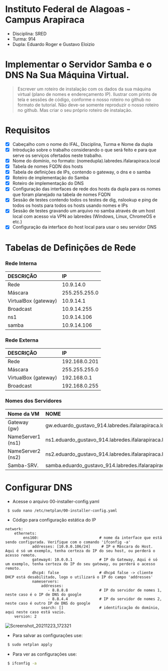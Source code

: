 # Instituto Federal de Alagoas - Campus Arapiraca
- Disciplina: SRED
- Turma: 914
- Dupla: Eduardo Roger e Gustavo Eloizio
# Implementar o Servidor Samba e o DNS Na Sua Máquina Virtual.
> Escrever um roteiro de instalação com os dados da sua máquina virtual (plano de nomes e endereçamento IP).
> Ilustrar com prints de tela e sessões de código, conforme o nosso roteiro no github no formato de tutorial.
> Não deve-se somente reproduzir o nosso roteiro no github. Mas criar o seu próprio roteiro de instalação.

# Requisitos
- [x] Cabeçalho com o nome do IFAL, Disciplina, Turma e Nome da dupla
- [x] Introdução sobre o trabalho considerando o que será feito e para que serve os serviços ofertados neste trabalho.
- [x] Nome do domínio, no formato: (nomedupla).labredes.ifalarapiraca.local
- [x] Tabela de nomes FQDN dos hosts
- [x] Tabela de definições de IPs, contendo o gateway, o dns e o samba
- [x] Roteiro de implementação do Samba
- [x] Roteiro de implementação do DNS
- [x] Configuração das interfaces de rede dos hosts da dupla para os nomes que foram planejado na tabela de nomes FQDN
- [x] Sessão de testes contendo todos os testes de dig, nslookup e ping de todos os hosts para todos os hosts usando nomes e IPs
- [x] Sessão de testes gravando um arquivo no samba através de um host local com acesso via VPN ao labredes (Windows, Linux, ChromeOS e etc.)
- [x] Configuração da interface do host local para usar o seu servidor DNS

# Tabelas de Definições de Rede

### Rede Interna

| DESCRIÇÃO   | IP            |
|:------------|:------------- |
| Rede        | 10.9.14.0     |
| Máscara     | 255.255.255.0 |
| VirtualBox (gateway)     | 10.9.14.1      |
| Broadcast   | 10.9.14.255  |
| ns1         | 10.9.14.106   |
| samba       | 10.9.14.106   |

### Rede Externa

|  DESCRIÇÃO  |       IP      |
|:------------|:------------- |
| Rede        | 192.168.0.201 |
| Máscara     | 255.255.255.0 |
| VirtualBox (gateway)     | 192.168.0.1 |
| Broadcast   | 192.168.0.255 |

### Nomes dos Servidores

|    Nome da VM     |                       NOME                           |
|:------------------|:-----------------------------------------------------|
| Gateway (gw)      | gw.eduardo_gustavo_914.labredes.ifalarapiraca.local     |
| NameServer1 (ns1) | ns1.eduardo_gustavo_914.labredes.ifalarapiraca.local    |
| NameServer2 (ns2) | ns2.eduardo_gustavo_914.labredes.ifalarapiraca.local    |
| Samba-SRV.        | samba.eduardo_gustavo_914.labredes.ifalarapiraca.local  |

# Configurar DNS

- Acesse o arquivo 00-installer-config.yaml

```bash
 $ sudo nano /etc/netplan/00-installer-config.yaml
```

- Código para configuração estática do IP

```rubi
network:
    ethernets:
        ens160:                           # nome da interface que está sendo configurada. Verifique com o comando 'ifconfig -a'
            addresses: [10.0.0.106/24]     # IP e Máscara do Host. Aqui é só um exemplo, tenha certeza do IP do seu host, ou perderá o acesso remoto.
            gateway4: 10.0.0.1            # IP do Gateway, Aqui é só um exemplo, tenha certeza do IP do seu gateway, ou perderá o acesso remoto.
            dhcp4: false                  # dhcp4 false -> cliente DHCP está desabilitado, logo o utilizará o IP do campo 'addresses'
            nameservers:
                addresses:
                   - 8.8.8.8              # IP do servidor de nomes 1, neste caso é o IP de DNS do google
                   - 8.8.4.4              # IP do servidor de nomes 2, neste caso é outro IP de DNS do google
                search: []                # identificação do domínio, aqui neste caso está vazio.
    version: 2
```
![Screenshot_20211223_172321](https://user-images.githubusercontent.com/62352928/147302787-97cff355-d992-4a9c-a64a-bbcd61ec2e41.png)


- Para salvar as configurações use: 

```bash
 $ sudo netplan apply
```

- Para ver as configurações use:

```bash
 $ ifconfig -a
```
